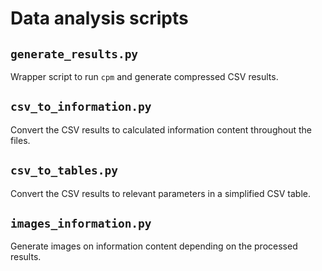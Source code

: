 # Data analysis scripts

## `generate_results.py`

Wrapper script to run `cpm` and generate compressed CSV results.

## `csv_to_information.py`

Convert the CSV results to calculated information content throughout the files.

## `csv_to_tables.py`

Convert the CSV results to relevant parameters in a simplified CSV table.

## `images_information.py`

Generate images on information content depending on the processed results.